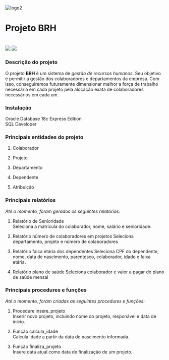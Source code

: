 ![logo2](https://user-images.githubusercontent.com/113355127/189931050-f15bde03-5b5d-4641-970c-1e6425dc2e15.png)
# Projeto BRH <h1>

<img src="https://img.shields.io/badge/Oracle-F80000?style=for-the-badge&logo=oracle&logoColor=black" /> <img src="https://img.shields.io/badge/PLSQL-F80000?style=for-the-badge&logo=oracle&logoColor=black" />    

### **Descrição do projeto**  

O projeto **BRH** é um sistema de _gestão de recursos humanos_. Seu objetivo é permitir a gestão dos colaboradores e departamentos da empresa. Com isso, conseguiremos futuramente dimensionar melhor a força de trabalho necessária em cada projeto pela alocação exata de colaboradores necessários em cada um.    

### **Instalação**  

Oracle Database 18c Express Edition    
SQL Developer  



### **Principais entidades do projeto**

1. Colaborador  

2. Projeto  

3. Departamento  

4. Dependente 

5. Atribuição   

### **Principais relatórios** 

_Até o momento, foram gerados os seguintes relatórios:_

1. Relatório de Senioridade  
Seleciona a matrícula do colaborador, nome, salário e senioridade.

2. Relatório número de colaboradores em projetos
Seleciona departamento, projeto e número de colaboradores  

3. Relatório faica etária dos dependentes
Seleciona CPF do dependente, nome, data de nascimento, parentesco, colaborador, idade e faixa etária.

4. Relatório plano de saúde
Seleciona colaborador e valor a pagar do plano de saúde mensal   

### **Principais procedures e funções**

_Até o momento, foram criadas as seguintes procedures e funções:_  

1. Procedure insere_projeto  
Inserir novo projeto, incluindo nome do projeto, responável e data de início.  

2. Função calcula_idade  
Calcula idade a partir da data de nascimento informada.  

3. Função finaliza_projeto  
Insere data atual como data de finalização de um projeto.   



